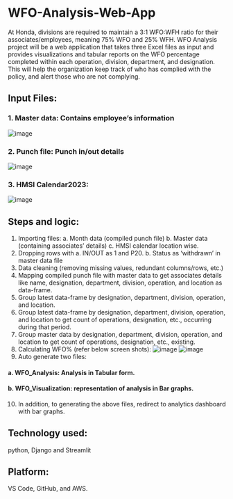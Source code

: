 # WFO-Analysis-Web-App

At Honda, divisions are required to maintain a 3:1 WFO:WFH ratio for their associates/employees, meaning 75% WFO and 25% WFH. 
WFO Analysis project will be a web application that takes three Excel files as input and provides visualizations and tabular reports on the WFO percentage completed within each operation, division, department, and designation. 
This will help the organization keep track of who has complied with the policy, and alert those who are not complying.


## Input Files: 
### 1.	Master data: Contains employee’s information
![image](https://user-images.githubusercontent.com/43701324/226509394-e1b4e863-ca17-4c29-ba7e-26a821877671.png)

### 2.	Punch file: Punch in/out details
![image](https://user-images.githubusercontent.com/43701324/226509447-ab0fcede-13a6-408c-8bce-e61adadc10fd.png)

### 3.	HMSI Calendar2023: 
![image](https://user-images.githubusercontent.com/43701324/226509497-f680dd8a-cb03-41cd-86cd-19f0155191f6.png)



## Steps and logic:
1.	Importing files:
a.	Month data (compiled punch file)
b.	Master data (containing associates’ details)
c.	HMSI calendar location wise. 
2.	Dropping rows with 
a.	IN/OUT as 1 and P20.
b.	Status as ‘withdrawn’ in master data file
3.	Data cleaning (removing missing values, redundant columns/rows, etc.)
4.	Mapping compiled punch file with master data to get associates details like name, designation, department, division, operation, and location as data-frame.
5.	Group latest data-frame by designation, department, division, operation, and location.
6.	Group latest data-frame by designation, department, division, operation, and location to get count of operations, designation, etc., occurring during that period.
7.	Group master data by designation, department, division, operation, and location to get count of operations, designation, etc., existing.
8.	Calculating WFO% (refer below screen shots):
![image](https://user-images.githubusercontent.com/43701324/226509522-879dc50d-bb81-48df-af3b-b8657c62910e.png)
![image](https://user-images.githubusercontent.com/43701324/226509539-9dc0721e-e241-4faa-8c7b-de7314427785.png)
9.	Auto generate two files:
#### a.	WFO_Analysis: Analysis in Tabular form.
#### b.	WFO_Visualization: representation of analysis in Bar graphs.

10.	In addition, to generating the above files, redirect to analytics dashboard with bar graphs. 



## Technology used: 
python, Django and Streamlit

## Platform: 
VS Code, GitHub, and AWS.
